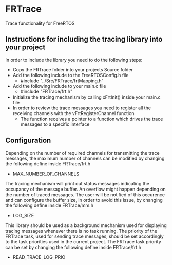 # FRTrace #
Trace functionality for FreeRTOS

## Instructions for including the tracing library into your project ##
In order to include the library you need to do the following steps:
* Copy the FRTrace folder into your projects Source folder
* Add the following include to the FreeRTOSConfig.h file
  * #include "../Src/FRTrace/frtMapping.h"
* Add the following include to your main.c file
  * #include "FRTrace/frt.h"
* Initialize the tracing mechanism by calling xFrtInit() inside your main.c file
* In order to review the trace messages you need to register all the receiving channels with the vFrtRegisterChannel function
  * The function receives a pointer to a function which drives the trace messages to a specific interface

## Configuration ##
Depending on the number of required channels for transmitting the trace messages, the maximum number of channels can be modified by changing the following define inside FRTrace/frt.h
* MAX_NUMBER_OF_CHANNELS 

The tracing mechanism will print out status messages indicating the occupancy of the message buffer. An overflow might happen depending on the number of traced messages. The user will be notified of this occurence and can configure the buffer size, in order to avoid this issue, by changing the following define inside FRTrace/mm.h
* LOG_SIZE

This library should be used as a background mechanism used for displaying tracing messages whenever there is no task running. The priority of the FRTrace task, used for sending trace messages, should be set accordingly to the task priorities used in the current project. The FRTrace task priority can be set by changing the following define inside FRTrace/frt.h
* READ_TRACE_LOG_PRIO


